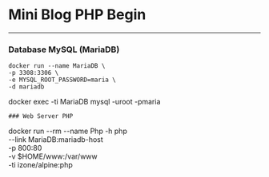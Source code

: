 # Mini Blog PHP Begin
-----
### Database MySQL (MariaDB)
```
docker run --name MariaDB \
-p 3308:3306 \
-e MYSQL_ROOT_PASSWORD=maria \
-d mariadb
```
docker exec -ti MariaDB mysql -uroot -pmaria
```
### Web Server PHP
```
docker run --rm --name Php -h php \
--link MariaDB:mariadb-host \
-p 800:80 \
-v $HOME/www:/var/www \
-ti izone/alpine:php
```

